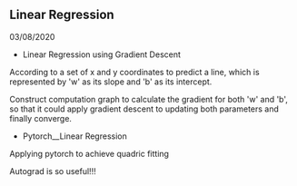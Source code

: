 ## Linear Regression

03/08/2020

- Linear Regression using Gradient Descent

According to a set of x and y coordinates to predict a line, which is represented by 'w' as its slope and 'b' as its intercept.

Construct computation graph to calculate the gradient for both 'w' and 'b', so that it could apply gradient descent to updating both parameters and finally converge.

- Pytorch__Linear Regression

Applying pytorch to achieve quadric fitting

Autograd is so useful!!!
